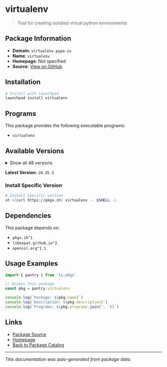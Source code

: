 # virtualenv

> Tool for creating isolated virtual python environments

## Package Information

- **Domain**: `virtualenv.pypa.io`
- **Name**: `virtualenv`
- **Homepage**: Not specified
- **Source**: [View on GitHub](https://github.com/pkgxdev/pantry/tree/main/projects/virtualenv.pypa.io/package.yml)

## Installation

```bash
# Install with launchpad
launchpad install virtualenv
```

## Programs

This package provides the following executable programs:

- `virtualenv`

## Available Versions

<details>
<summary>Show all 48 versions</summary>

- `20.35.3`, `20.35.2`, `20.35.1`, `20.35.0`, `20.34.0`
- `20.33.1`, `20.33.0`, `20.32.0`, `20.31.2`, `20.31.1`
- `20.31.0`, `20.30.0`, `20.29.3`, `20.29.2`, `20.29.1`
- `20.29.0`, `20.28.1`, `20.28.0`, `20.27.2`, `20.27.1`
- `20.27.0`, `20.26.6`, `20.26.5`, `20.26.4`, `20.26.3`
- `20.26.2`, `20.26.1`, `20.26.0`, `20.25.3`, `20.25.2`
- `20.25.1`, `20.25.0`, `20.24.7`, `20.24.6`, `20.24.5`
- `20.24.4`, `20.24.3`, `20.24.2`, `20.24.1`, `20.24.0`
- `20.23.1`, `20.23.0`, `20.22.0`, `20.21.1`, `20.21.0`
- `20.20.0`, `20.19.0`, `20.18.0`

</details>

**Latest Version**: `20.35.3`

### Install Specific Version

```bash
# Install specific version
sh <(curl https://pkgx.sh) virtualenv -- $SHELL -i
```

## Dependencies

This package depends on:

- `pkgx.sh^1`
- `libexpat.github.io^2`
- `openssl.org^1.1`

## Usage Examples

```typescript
import { pantry } from 'ts-pkgx'

// Access this package
const pkg = pantry.virtualenv

console.log(`Package: ${pkg.name}`)
console.log(`Description: ${pkg.description}`)
console.log(`Programs: ${pkg.programs.join(', ')}`)
```

## Links

- [Package Source](https://github.com/pkgxdev/pantry/tree/main/projects/virtualenv.pypa.io/package.yml)
- [Homepage](#)
- [Back to Package Catalog](../../package-catalog.md)

---

*This documentation was auto-generated from package data.*
